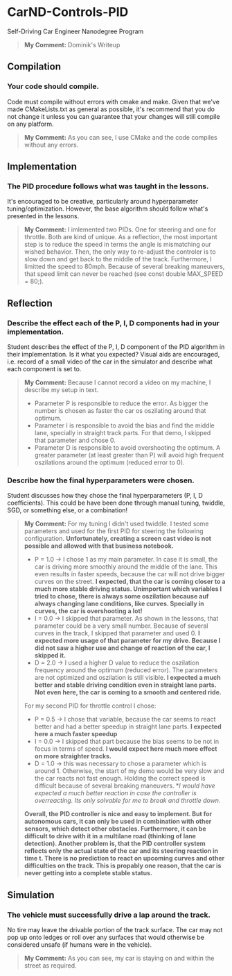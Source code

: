 
# CarND-Controls-PID
Self-Driving Car Engineer Nanodegree Program

> **My Comment:** Dominik's Writeup


## Compilation

### Your code should compile.
Code must compile without errors with cmake and make.
Given that we've made CMakeLists.txt as general as possible, it's recommend that you do not change it unless you can guarantee that your changes will still compile on any platform.
> **My Comment:** As you can see, I use CMake and the code compiles without any errors.

## Implementation
### The PID procedure follows what was taught in the lessons.
It's encouraged to be creative, particularly around hyperparameter tuning/optimization. However, the base algorithm should follow what's presented in the lessons.
> **My Comment:** I imlemented two PIDs. One for steering and one for throttle. Both are kind of unique. As a reflection, the most important step is to reduce the speed in terms the angle is mismatching our wished behavior. Then, the only way to re-adjust the controler is to slow down and get back to the middle of the track.
Furthermore, I limitted the speed to 80mph. Because of several breaking maneuvers, that speed limit can never be reached (see const double MAX_SPEED = 80;).

## Reflection
### Describe the effect each of the P, I, D components had in your implementation.
Student describes the effect of the P, I, D component of the PID algorithm in their implementation. Is it what you expected?
Visual aids are encouraged, i.e. record of a small video of the car in the simulator and describe what each component is set to.

> **My Comment:** Because I cannot record a video on my machine, I describe my setup in text. 
>  - Parameter P is responsible to reduce the error. As bigger the number    is chosen as faster the car os oszilating around that
> optimum.
>  - Parameter I is responsible to avoid the bias and find the middle    lane, specially in straight track parts. For that demo, I skipped   
> that parameter and chose 0. 
>   - Parameter D is responsible to avoid    overshooting the optimum. A greater parameter (at least greater than    P) will avoid high
> frequent oszilations around the optimum (reduced    error to 0).

### Describe how the final hyperparameters were chosen.
Student discusses how they chose the final hyperparameters (P, I, D coefficients). This could be have been done through manual tuning, twiddle, SGD, or something else, or a combination!

> **My Comment:** For my tuning I didn't used twiddle. 
I tested some parameters and used for the first PID for steering the following configuration. **Unfortunately, creating a screen cast video is not possible and allowed with that business notebook.**
> 
>  - P = 1.0 -> I chose 1 as my main parameter. In case it is small, the car is driving more smoothly around the middle of the lane. This even results in faster speeds, because the car will not drive bigger curves on the street. **I expected, that the car is coming closer to a much more stable driving status. Unimportant which variables I tried to chose, there is always some oszilation because auf always changing lane conditions, like curves. Specially in curves, the car is overshooting a lot!**
>  - I = 0.0 -> I skipped that parameter. As shown in the lessons, that parameter could be a very small number. Because of several curves in the track, I skipped that parameter and used 0. **I expected more usage of that parameter for my drive. Because I did not saw a higher use and change of reaction of the car, I skipped it.**
>  - D = 2.0 -> I used a higher D value to reduce the oszilation frequency around the optimum (reduced error). The parameters are not optimized and oszilation is still visible. **I expected a much better and stable driving condition even in straight lane parts. Not even here, the car is coming to a smooth and centered ride.**
> 
> For my second PID for throttle control I chose: 
> - P = 0.5 -> I chose that variable, because the car seems to react better and had a better speedup in straight lane parts. **I expected here a much faster speedup**
> - I = 0.0 -> I skipped that part because the bias seems to be not in focus in terms of speed. **I would expect here much more effect on more straighter tracks.**
> - D = 1.0 -> this was necessary to chose a parameter which is around 1. Otherwise, the start of my demo would be very slow and the car reacts not fast enough. Holding the correct speed is difficult because of several breaking maneuvers. **I would have expected a much better reaction in case the controller is overreacting. Its only solvable for me to break and throttle down.*
>
> **Overall, the PID controller is nice and easy to implement. But for autonomous cars, it can only be used in combination with other sensors, which detect other obstacles. Furthermore, it can be difficult to drive with it in a multilane road (thinking of lane detection). Another problem is, that the PID controller system reflects only the actual state of the car and its steering reaction in time t. There is no prediction to react on upcoming curves and other difficulties on the track. This is propably one reason, that the car is never getting into a complete stable status.**


## Simulation
### The vehicle must successfully drive a lap around the track.
No tire may leave the drivable portion of the track surface. The car may not pop up onto ledges or roll over any surfaces that would otherwise be considered unsafe (if humans were in the vehicle).
> **My Comment:** As you can see, my car is staying on and within the street as required.